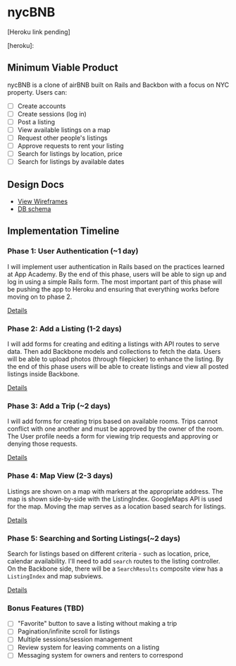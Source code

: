 # nycBNB

[Heroku link pending] <!--[heroku] -->

[heroku]:

## Minimum Viable Product
nycBNB is a clone of airBNB built on Rails and Backbon with a focus on NYC property. Users can:
<!-- This is a Markdown checklist. Use it to keep track of your progress! -->

- [ ] Create accounts
- [ ] Create sessions (log in)
- [ ] Post a listing
- [ ] View available listings on a map
- [ ] Request other people's listings
- [ ] Approve requests to rent your listing
- [ ] Search for listings by location, price
- [ ] Search for listings by available dates

## Design Docs
* [View Wireframes][views]
* [DB schema][schema]

[views]: ./docs/views.md
[schema]: ./docs/schema.md

## Implementation Timeline

### Phase 1: User Authentication (~1 day)
I will implement user authentication in Rails based on the practices learned at
App Academy. By the end of this phase, users will be able to sign up and log in
using a simple Rails form. The most important part of this phase will be pushing
the app to Heroku and ensuring that everything works before moving on to phase 2.

[Details][phase-one]

### Phase 2: Add a Listing (1-2 days)
I will add forms for creating and editing a listings with API routes to serve
data. Then add Backbone models and collections to fetch the data. Users will
be able to upload photos (through filepicker) to enhance the listing. By the end
of this phase users will be able to create listings and view all posted listings
inside Backbone.

[Details][phase-two]

### Phase 3: Add a Trip (~2 days)
I will add forms for creating trips based on available rooms. Trips cannot
conflict with one another and must be approved by the owner of the room. The
User profile needs a form for viewing trip requests and approving or denying
those requests.

[Details][phase-three]

### Phase 4: Map View (2-3 days)
Listings are shown on a map with markers at the appropriate address. The map
is shown side-by-side with the ListingIndex. GoogleMaps API is used for the map.
Moving the map serves as a location based search for listings.

[Details][phase-four]

### Phase 5: Searching and Sorting Listings(~2 days)
Search for listings based on different criteria - such as location, price, calendar
availability. I'll need to add `search` routes to the listing controller. On the
Backbone side, there will be a `SearchResults` composite view has a `ListingIndex`
and map subviews.

[Details][phase-five]

### Bonus Features (TBD)
- [ ] "Favorite" button to save a listing without making a trip
- [ ] Pagination/infinite scroll for listings
- [ ] Multiple sessions/session management
- [ ] Review system for leaving comments on a listing
- [ ] Messaging system for owners and renters to correspond

[phase-one]: ./docs/phases/phase1.md
[phase-two]: ./docs/phases/phase2.md
[phase-three]: ./docs/phases/phase3.md
[phase-four]: ./docs/phases/phase4.md
[phase-five]: ./docs/phases/phase5.md
